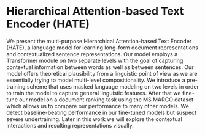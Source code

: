 # Hierarchical Attention-based Text Encoder (HATE)

We present the multi-purpose Hierarchical Attention-based Text Encoder (HATE), a language
model for learning long-form document representations and contextualized sentence
representations. Our model employs a Transformer module on two separate levels with
the goal of capturing contextual information between words as well as between sentences.
Our model offers theoretical plausibility from a linguistic point of view as we are essentially
trying to model multi-level compositionality. We introduce a pre-training scheme
that uses masked language modeling on two levels in order to train the model to capture
general linguistic features. After that we fine-tune our model on a document ranking
task using the MS MARCO dataset which allows us to compare our performance to many
other models. We detect baseline-beating performance in our fine-tuned models but suspect
severe undertraining. Later in this work we will explore the contextual interactions
and resulting representations visually.